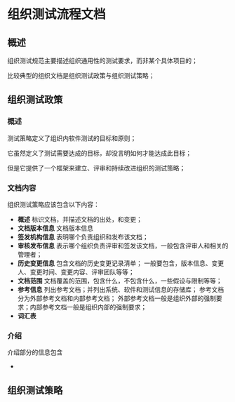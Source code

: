 # 组织测试流程文档

## 概述

组织测试规范主要描述组织通用性的测试要求，而非某个具体项目的；

比较典型的组织文档是组织测试政策与组织测试策略；

## 组织测试政策

### 概述

测试策略定义了组织内软件测试的目标和原则；

它虽然定义了测试需要达成的目标，却没言明如何才能达成此目标；

但是它提供了一个框架来建立、评审和持续改进组织的测试策略；

### 文档内容

组织测试策略应该包含以下内容：

* **概述** 标识文档，并描述文档的出处，和变更；
* **文档版本信息** 文档版本信息
* **签发机构信息** 表明哪个负责组织和发布该文档；
* **审核发布信息** 表示哪个组织负责评审和签发该文档，一般包含评审人和相关的管理者；
* **历史变更信息** 包含文档的历史变更记录清单； 一般要包含，版本信息、变更人、变更时间、变更内容、评审团队等等；
* **文档范围** 文档覆盖的范围，包含什么，不包含什么，一些假设与限制等等；
* **参考信息** 列出参考文档；并列出系统、软件和测试信息的存储库； 参考文档分为外部参考文档和内部参考文档； 外部参考文档一般是组织外部的强制要求；内部参考文档一般是组织内部的强制要求；
* **词汇表**

### 介绍

介绍部分的信息包含

* 




## 组织测试策略

